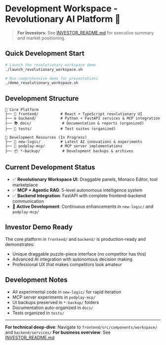 # Development Workspace - Revolutionary AI Platform 🚀

> **For Investors**: See [INVESTOR_README.md](INVESTOR_README.md) for executive summary and market positioning.

## Quick Development Start

```bash
# Launch the revolutionary workspace demo
./launch_revolutionary_workspace.sh

# Run comprehensive demo for presentations
./demo_revolutionary_workspace.sh
```

## Development Structure

```
📁 Core Platform
├── 🎨 frontend/          # React + TypeScript revolutionary UI
├── ⚙️ backend/           # Python + FastAPI services & MCP integration
├── 📚 docs/              # Documentation & reports (organized)
├── 🧪 tests/             # Test suites (organized)

📁 Development Resources (In Progress)
├── 🔬 new-logic/         # Latest AI innovations & experiments
├── 🔌 podplay-mcp/       # MCP server implementations
├── 📦 *-backup/          # Development backups & archives
```

## Current Development Status

- ✅ **Revolutionary Workspace UI**: Draggable panels, Monaco Editor, tool marketplace
- ✅ **MCP + Agentic RAG**: 5-level autonomous intelligence system
- ✅ **Backend Integration**: FastAPI with complete frontend-backend communication
- 🔄 **Active Development**: Continuous enhancements in `new-logic/` and `podplay-mcp/`

## Investor Demo Ready

The core platform in `frontend/` and `backend/` is production-ready and demonstrates:
- Unique draggable puzzle-piece interface (no competitor has this)
- Advanced AI integration with autonomous decision making
- Professional UX that makes competitors look amateur

## Development Notes

- All experimental code in `new-logic/` for rapid iteration
- MCP server experiments in `podplay-mcp/`
- UI backups preserved in `*-backup/` folders
- Documentation auto-organized in `docs/`
- Tests organized in `tests/`

---

**For technical deep-dive**: Navigate to `frontend/src/components/workspace/` and `backend/services/`
**For business overview**: See [INVESTOR_README.md](INVESTOR_README.md)

